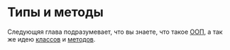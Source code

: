 # Типы и методы

Следующяя глава подразумевает, что вы знаете, что такое [ООП](http://en.wikipedia.org/wiki/Object-oriented_programming), а так же идею [классов](http://en.wikipedia.org/wiki/Class_%28computer_programming%29) и [методов](http://en.wikipedia.org/wiki/Method_%28computer_programming%29).
